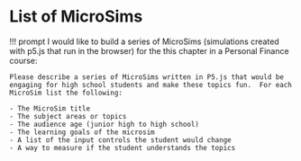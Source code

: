 # List of MicroSims



!!! prompt
    I would like to build a series of MicroSims (simulations created with p5.js that run in the browser) for the this chapter in a Personal Finance course:

    Please describe a series of MicroSims written in P5.js that would be engaging for high school students and make these topics fun.  For each MicroSim list the following:

    - The MicroSim title
    - The subject areas or topics
    - The audience age (junior high to high school)
    - The learning goals of the microsim
    - A list of the input controls the student would change
    - A way to measure if the student understands the topics